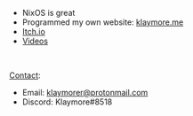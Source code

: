 - NixOS is great
- Programmed my own website: [klaymore.me](https://klaymore.me)
- [Itch.io](https://klaymor.itch.io)
- [Videos](https://www.youtube.com/channel/UCrLkMOV08B50cJFD2ocWdMA)

<br />

[Contact](https://klaymore.me/about/):
- Email: klaymorer@protonmail.com
- Discord: Klaymore#8518
